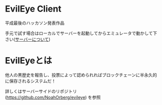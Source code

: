 # EvilEye Client
平成最後のハッカソン発表作品

手元で試す場合はローカルでサーバーを起動してからエミュレータで動かして下さい([サーバーについて](https://github.com/NoahOrberg/evileye))

# EvilEyeとは
他人の黒歴史を報告し、投票によって認められればブロックチェーンに半永久的に保存されるシステムだ！

詳しくはサーバーサイドのリポジトリ (https://github.com/NoahOrberg/evileye) を参照
